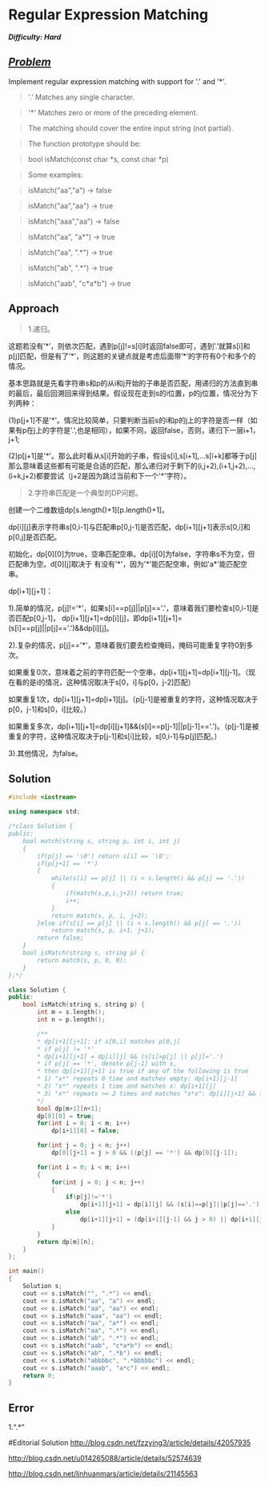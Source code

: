 # Regular Expression Matching

_**Difficulty: Hard**_

## _[Problem](https://leetcode.com/problems/regular-expression-matching/?tab=Description)_
Implement regular expression matching with support for '.' and '*'.

>'.' Matches any single character.

>'*' Matches zero or more of the preceding element.


>The matching should cover the entire input string (not partial).


>The function prototype should be:

>bool isMatch(const char *s, const char *p)


>Some examples:

>isMatch("aa","a") → false

>isMatch("aa","aa") → true

>isMatch("aaa","aa") → false

>isMatch("aa", "a*") → true

>isMatch("aa", ".*") → true

>isMatch("ab", ".*") → true

>isMatch("aab", "c\*a\*b") → true

## Approach
>1.递归。

这题若没有’\*’，则依次匹配，遇到p[j]!=s[i]时返回false即可，遇到’.’就算s[i]和p[j]匹配，但是有了’\*’，则这题的关键点就是考虑后面带’\*’的字符有0个和多个的情况。

基本思路就是先看字符串s和p的从i和j开始的子串是否匹配，用递归的方法直到串的最后，最后回溯回来得到结果。假设现在走到s的i位置，p的j位置，情况分为下列两种：

(1)p[j+1]不是'*'。情况比较简单，只要判断当前s的i和p的j上的字符是否一样（如果有p在j上的字符是'.',也是相同），如果不同，返回false，否则，递归下一层i+1，j+1; 

(2)p[j+1]是'\*'。那么此时看从s[i]开始的子串，假设s[i],s[i+1],...s[i+k]都等于p[j]那么意味着这些都有可能是合适的匹配，那么递归对于剩下的(i,j+2),(i+1,j+2),...,(i+k,j+2)都要尝试（j+2是因为跳过当前和下一个'\*'字符）。

>2.字符串匹配是一个典型的DP问题。

创建一个二维数组dp[s.length()+1][p.length()+1]。

dp[i][j]表示字符串s[0,i-1]与匹配串p[0,j-1]是否匹配，dp[i+1][j+1]表示s[0,i]和p[0,j]是否匹配。

初始化，dp[0][0]为true，空串匹配空串。dp[i][0]为false，字符串s不为空，但匹配串为空。d[0][j]取决于
有没有'\*'，因为'\*'能匹配空串，例如'a*'能匹配空串。

dp[i+1][j+1]：

1).简单的情况，p[j]!='*'，如果s[i]==p[j]||p[j]=='.'，意味着我们要检查s[0,i-1]是否匹配p[0,j-1]，
dp[i+1][j+1]=dp[i][j]，即dp[i+1][j+1]=(s[i]==p[j]||p[j]=='.')&&dp[i][j]。

2).复杂的情况，p[j]=='*'，意味着我们要去检查掩码，掩码可能重复字符0到多次。

如果重复0次，意味着之前的字符匹配一个空串，dp[i+1][j+1]=dp[i+1][j-1]。（现在看的是i的情况，这种情况取决于s[0，i]与p[0，j-2]匹配）

如果重复1次，dp[i+1][j+1]=dp[i+1][j]。（p[j-1]是被重复的字符，这种情况取决于p[0，j-1]和s[0，i]比较。）

如果重复多次，dp[i+1][j+1]=dp[i][j+1]&&(s[i]==p[j-1]||p[j-1]=='.')。（p[j-1]是被重复的字符，这种情况取决于p[j-1]和s[i]比较，s[0,i-1]与p[j]匹配。）

3).其他情况，为false。

## Solution
```c++
#include <iostream>

using namespace std;

/*class Solution {
public:
    bool match(string s, string p, int i, int j)
    {
        if(p[j] == '\0') return s[i] == '\0';
        if(p[j+1] == '*')
        {
            while(s[i] == p[j] || (i < s.length() && p[j] == '.'))
            {
                if(match(s,p,i,j+2)) return true;
                i++;
            }
            return match(s, p, i, j+2);
        }else if(s[i] == p[j] || (i < s.length() && p[j] == '.'))
            return match(s, p, i+1, j+1);
        return false;
    }
    bool isMatch(string s, string p) {
        return match(s, p, 0, 0);
    }
};*/

class Solution {
public:
    bool isMatch(string s, string p) {
        int m = s.length();
        int n = p.length();

        /**
        * dp[i+1][j+1]: if s[0,i] matches p[0,j]
        * if p[j] != '*'
        * dp[i+1][j+1] = dp[i][j] && (s[i]=p[j] || p[j]='.')
        * if p[j] == '*', denote p[j-1] with x,
        * then dp[i+1][j+1] is true if any of the following is true
        * 1) "x*" repeats 0 time and matches empty: dp[i+1][j-1]
        * 2) "x*" repeats 1 time and matches x: dp[i+1][j]
        * 3) "x*" repeats >= 2 times and matches "x*x": dp[i][j+1] && (s[i]==x || x == '.')
        */
        bool dp[m+1][n+1];
        dp[0][0] = true;
        for(int i = 0; i < m; i++)
            dp[i+1][0] = false;

        for(int j = 0; j < n; j++)
            dp[0][j+1] = j > 0 && ((p[j] == '*') && dp[0][j-1]);

        for(int i = 0; i < m; i++)
        {
            for(int j = 0; j < n; j++)
            {
                if(p[j]!='*')
                    dp[i+1][j+1] = dp[i][j] && (s[i]==p[j]||p[j]=='.');
                else
                    dp[i+1][j+1] = (dp[i+1][j-1] && j > 0) || dp[i+1][j] || (dp[i][j+1] && j > 0 && (s[i]==p[j-1]||p[j-1]=='.'));
            }
        }
        return dp[m][n];
    }
};

int main()
{
    Solution s;
    cout << s.isMatch("", ".*") << endl;
    cout << s.isMatch("aa", "a") << endl;
    cout << s.isMatch("aa", "aa") << endl;
    cout << s.isMatch("aaa", "aa") << endl;
    cout << s.isMatch("aa", "a*") << endl;
    cout << s.isMatch("aa", ".*") << endl;
    cout << s.isMatch("ab", ".*") << endl;
    cout << s.isMatch("aab", "c*a*b") << endl;
    cout << s.isMatch("ab", ".*b") << endl;
    cout << s.isMatch("abbbbc", ".*bbbbbc") << endl;
    cout << s.isMatch("aaab", "a*c") << endl;
    return 0;
}
```

## Error
1.“.*”

#Editorial Solution
http://blog.csdn.net/fzzying3/article/details/42057935

http://blog.csdn.net/u014265088/article/details/52574639

http://blog.csdn.net/linhuanmars/article/details/21145563